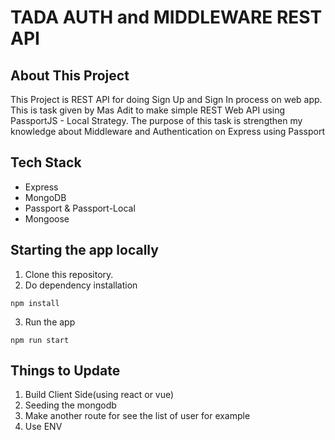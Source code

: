 # TADA AUTH and MIDDLEWARE REST API

## About This Project

This Project is REST API for doing Sign Up and Sign In process on web app.
This is task given by Mas Adit to make simple REST Web API using PassportJS - Local Strategy. The purpose of this task is strengthen my knowledge about Middleware and Authentication on Express using Passport


## Tech Stack

- Express
- MongoDB
- Passport & Passport-Local
- Mongoose

## Starting the app locally

1) Clone this repository.
2) Do dependency installation
```
npm install
```
3) Run the app
```
npm run start
```

## Things to Update

1) Build Client Side(using react or vue)
2) Seeding the mongodb
3) Make another route for see the list of user for example
4) Use ENV

